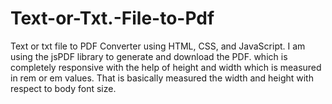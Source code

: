 # Text-or-Txt.-File-to-Pdf
Text or  txt file to PDF Converter using HTML, CSS, and JavaScript. I am using   the jsPDF library to generate and download the PDF. which is completely responsive with the help of height and width which is measured in rem or em values. That is basically measured the width and height with respect to body font size.
